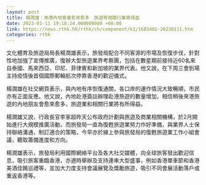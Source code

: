 ```yaml
---
layout: post
title: 楊潤雄：來港內地客會愈來愈多　旅遊等相關行業將得益
date: 2023-01-11 19:18:24.000000000 +08:00
link: https://news.rthk.hk/rthk/ch/component/k2/1683482-20230111.htm
categories: rthk
---
```


文化體育及旅遊局局長楊潤雄表示，旅發局配合不同客源的市場及恢復步伐，針對性地加強了宣傳推廣，復辦大型旅遊業界考察團，包括在數星期前接待近60名來自泰國、馬來西亞、印尼、菲律賓和新加坡的業界代表。他又說，在下周三會到場主持疫情後首個國際郵輪航次停靠香港的歡迎儀式。

楊潤雄在社交網頁表示，與內地有序恢復通關，各口岸的運作情況大致暢順，市民亦有正面反應。他又說，內地赴港簽註辦理赴港旅遊的數量增加，相信稍後來港旅遊的內地朋友會愈來愈多，旅遊業和相關行業將有所得益。

楊潤雄又說，行政長官李家超昨天公布政府計劃與旅遊及商業相關機構，於2月開始進行大規模推廣活動，而旅發局一直為復甦旅遊業努力作好準備，與業界人士保持聯絡溝通，制訂適合的策略，今早亦於線上參與旅發局的復甦旅遊業工作小組會議，聽取籌備進度和方向。

楊潤雄表示，旅發局利用國際網絡平台及各大社交媒體，向全球旅客發出歡迎信息，吸引旅客重臨香港，亦適時舉辦及支持連串大型盛事，例如香港單車節和香港美酒佳餚巡禮等，並加大力度支持會議展覽及獎勵旅遊，吸引不同會展活動落戶或重返香港等。
